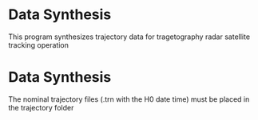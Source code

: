 # Data Synthesis

This program synthesizes trajectory data for tragetography radar satellite tracking operation

# Data Synthesis

The nominal trajectory files (.trn with the H0 date time) must be placed in the trajectory folder